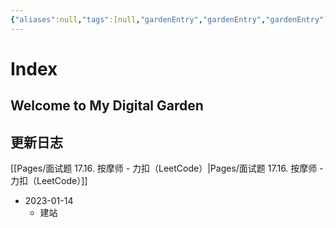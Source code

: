 ```yaml
---
{"aliases":null,"tags":[null,"gardenEntry","gardenEntry","gardenEntry"],"source":null,"created":"2023-01-14 18:31:30","updated":"2023-01-22 19:15:12","title":"Index","dg-publish":true,"dg-home":true,"permalink":"/index/","dgPassFrontmatter":true}
---
```



# Index

## Welcome to My Digital Garden

## 更新日志

[[Pages/面试题 17.16. 按摩师 - 力扣（LeetCode）\|Pages/面试题 17.16. 按摩师 - 力扣（LeetCode）]]

- 2023-01-14
	- 建站

